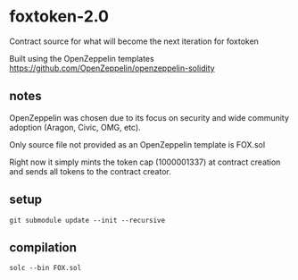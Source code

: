 # foxtoken-2.0

Contract source for what will become the next iteration for foxtoken

Built using the OpenZeppelin templates https://github.com/OpenZeppelin/openzeppelin-solidity

## notes ##
OpenZeppelin was chosen due to its focus on security and wide community adoption (Aragon, Civic, OMG, etc). 


Only source file not provided as an OpenZeppelin template is FOX.sol


Right now it simply mints the token cap (1000001337) at contract creation and sends all tokens to the contract creator.

## setup ##
```
git submodule update --init --recursive
```

## compilation ##
```
solc --bin FOX.sol
```

